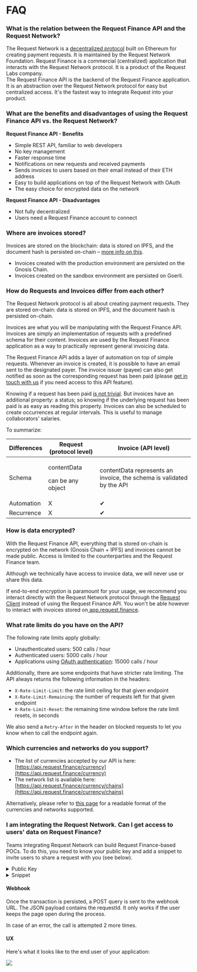 # FAQ

### **What is the relation between the Request Finance API and the Request Network?**

The Request Network is a [decentralized protocol](https://github.com/RequestNetwork/requestNetwork) built on Ethereum for creating payment requests. It is maintained by the Request Network Foundation. Request Finance is a commercial (centralized) application that interacts with the Request Network protocol. It is a product of the Request Labs company.\
The Request Finance API is the backend of the Request Finance application. It is an abstraction over the Request Network protocol for easy but centralized access. It's the fastest way to integrate Request into your product.

### **What are the benefits and disadvantages of using the Request Finance API vs. the Request Network?**

**Request Finance API - Benefits**

* Simple REST API, familiar to web developers
* No key management
* Faster response time
* Notifications on new requests and received payments
* Sends invoices to users based on their email instead of their ETH address
* Easy to build applications on top of the Request Network with OAuth
* The easy choice for encrypted data on the network

**Request Finance API - Disadvantages**

* Not fully decentralized
* Users need a Request Finance account to connect

### **Where are invoices stored?**&#x20;

Invoices are stored on the blockchain: data is stored on IPFS, and the document hash is persisted on-chain – [more info on this](https://docs.request.network/learn-request-network/introduction-to-the-request-protocol/storage).

* Invoices created with the production environment are persisted on the Gnosis Chain.
* Invoices created on the sandbox environment are persisted on Goerli.

### **How do Requests and Invoices differ from each other?**

The Request Network protocol is all about creating payment requests. They are stored on-chain: data is stored on IPFS, and the document hash is persisted on-chain.

Invoices are what you will be manipulating with the Request Finance API. Invoices are simply an implementation of requests with a predefined schema for their content. Invoices are used by the Request Finance application as a way to practically represent general invoicing data.

The Request Finance API adds a layer of automation on top of simple requests. Whenever an invoice is created, it is possible to have an email sent to the designated payer. The invoice issuer (payee) can also get notified as soon as the corresponding request has been paid (please [get in touch with us](https://www.request.finance/contact-us) if you need access to this API feature).

Knowing if a request has been paid [is not trivial](https://docs.request.network/learn-request-network/guides/detect-a-payment). But invoices have an additional property: a status; so knowing if the underlying request has been paid is as easy as reading this property. Invoices can also be scheduled to create occurrences at regular intervals. This is useful to manage collaborators' salaries.

To summarize:

| Differences | Request (protocol level)                   | Invoice (API level)                                                   |
| ----------- | ------------------------------------------ | --------------------------------------------------------------------- |
| Schema      | <p>contentData</p><p>can be any object</p> | contentData represents an invoice, the schema is validated by the API |
| Automation  | X                                          | ✔                                                                     |
| Recurrence  | X                                          | ✔                                                                     |

### **How is data encrypted?**&#x20;

With the Request Finance API, everything that is stored on-chain is encrypted on the network (Gnosis Chain + IPFS) and invoices cannot be made public. Access is limited to the counterparties and the Request Finance team.&#x20;

Although we technically have access to invoice data, we will never use or share this data.&#x20;

If end-to-end encryption is paramount for your usage, we recommend you interact directly with the Request Network protocol through the [Request Client](https://docs.request.network/get-started/request-network-client-introduction) instead of using the Request Finance API. You won't be able however to interact with invoices stored on[ app.request.finance](https://app.request.finance).

### **What rate limits do you have on the API?**&#x20;

The following rate limits apply globally:&#x20;

* Unauthenticated users: 500 calls / hour
* Authenticated users: 5000 calls / hour
* Applications using [OAuth authentication](going-live.md): 15000 calls / hour

Additionally, there are some endpoints that have stricter rate limiting. The API always returns the following information in the headers:&#x20;

* `X-Rate-Limit-Limit`: the rate limit ceiling for that given endpoint
* `X-Rate-Limit-Remaining`: the number of requests left for that given endpoint
* `X-Rate-Limit-Reset`: the remaining time window before the rate limit resets, in seconds

We also send a `Retry-After` in the header on blocked requests to let you know when to call the endpoint again.&#x20;

### **Which currencies and networks do you support?**&#x20;

* The list of currencies accepted by our API is here: [https://api.request.finance/currency](https://api.request.finance/currency)
* The network list is available here: [https://api.request.finance/currency/chains](https://api.request.finance/currency/chains)

Alternatively, please refer to [this page](https://help.request.finance/en/articles/8650043-supported-currencies-and-networks) for a readable format of the currencies and networks supported.&#x20;

### **I am integrating the Request Network. Can I get access to users' data on Request Finance?**

Teams integrating Request Network can build Request Finance-based POCs. To do this, you need to know your public key and add a snippet to invite users to share a request with you (see below).&#x20;

<details>

<summary>Public Key</summary>

```javascript
const hdkey = require('ethereumjs-wallet/hdkey');
const Wallet = require('ethereumjs-wallet').default;
const privateKey = hdkey.fromMasterSeed('random')._hdkey._privateKey;
const wallet = Wallet.fromPrivateKey(privateKey);
console.log(wallet.getPublicKeyString());
```

Source: [https://ethereum.stackexchange.com/questions/11253/ethereumjs-how-to-get-public-key-from-private-key](https://ethereum.stackexchange.com/questions/11253/ethereumjs-how-to-get-public-key-from-private-key)

</details>

<details>

<summary>Snippet</summary>

```javascript
const BUILDER_KEY = "026c0594b192ebfda22706bff76ee5fb34a65fe93fde779ade3dfafbf77375cd2e";
const WEBHOOK_URL = "http://localhost:3001/";
window.open(
  `http://app.request.finance/add-stakeholder?stakeholder-public-key=${BUILDER_KEY}&webhook-url=${WEBHOOK_URL}`,
  null,
  "popup,width=530,height=760,left=100,top=100"
);
```

</details>

#### Webhook

Once the transaction is persisted, a POST query is sent to the webhook URL. The JSON payload contains the requestId. It only works if the user keeps the page open during the process.

In case of an error, the call is attempted 2 more times.

#### UX

Here's what it looks like to the end user of your application:

![](<.gitbook/assets/Adding a stakeholder - Step 1.png>)<img src=".gitbook/assets/Adding a stakeholder - Step 2 (1).png" alt="" data-size="original">
